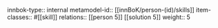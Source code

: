 innbok-type:: internal
metamodel-id:: [[innBoK/person-(id)/skills]]
item-classes:: #[[skill]]
relations:: [[person 5]] [[solution 5]]
weight:: 5


